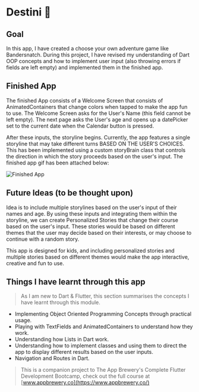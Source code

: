 # Destini 🤔

## Goal

In this app, I have created a choose your own adventure game like Bandersnatch. During this project, I have revised my understanding of Dart OOP concepts and  how to implement user input (also throwing errors if fields are left empty) and implemented them in the finished app.

## Finished App

The finished App consists of a Welcome Screen that consists of AnimatedContainers that change colors when tapped to make the app fun to use. The Welcome Screen asks for the User's Name (this field cannot be left empty). The next page asks the User's age and opens up a datePicker set to the current date when the Calendar button is pressed. 

After these inputs, the storyline begins. Currently, the app features a single storyline that may take different turns BASED ON THE USER'S CHOICES. This has been implemented using a custom storyBrain class that controls the direction in which the story proceeds based on the user's input. The finished app gif has been attached below:

![Finished App](https://github.com/londonappbrewery/Images/blob/master/Destini.gif)

## Future Ideas (to be thought upon)

Idea is to include multiple storylines based on the user's input of their names and age. By using these inputs and integrating them within the storyline, we can create Personalized Stories that change their course based on the user's input. These stories would be based on different themes that the user may decide based on their interests, or may choose to continue with a random story.

This app is designed for kids, and including personalized stories and multiple stories based on different themes would make the app interactive, creative and fun to use.

## Things I have learnt through this app
>As I am new to Dart & Flutter, this section summarises the concepts I have learnt through this module.
- Implementing Object Oriented Programming Concepts through practical usage.
- Playing with TextFields and AnimatedContainers to understand how they work.
- Understanding how Lists in Dart work.
- Understanding how to implement classes and using them to direct the app to display different results based on the user inputs.
- Navigation and Routes in Dart.
>This is a companion project to The App Brewery's Complete Flutter Development Bootcamp, check out the full course at [www.appbrewery.co](https://www.appbrewery.co/)

